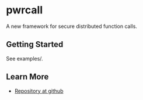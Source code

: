 pwrcall
===========
A new framework for secure distributed function calls.

## Getting Started

See examples/.

## Learn More

  - [Repository at github](https://github.com/rep/pwrcall)

